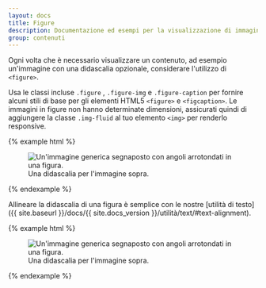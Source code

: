 ```yaml
---
layout: docs
title: Figure
description: Documentazione ed esempi per la visualizzazione di immagini e testo correlati con il componente figure in Bootstrap.
group: contenuti
---
```


Ogni volta che è necessario visualizzare un contenuto, ad esempio un'immagine con una didascalia opzionale, considerare l'utilizzo di `<figure>`.

Usa le classi incluse `.figure` , `.figure-img` e `.figure-caption` per fornire alcuni stili di base per gli elementi HTML5 `<figure>` e `<figcaption>`. Le immagini in figure non hanno determinate dimensioni, assicurati quindi di aggiungere la classe `.img-fluid` al tuo elemento `<img>` per renderlo responsive.

{% example html %}
<figure class="figure">
  <img data-src="holder.js/400x300" class="figure-img img-fluid rounded" alt="Un'immagine generica segnaposto con angoli arrotondati in una figura.">
  <figcaption class="figure-caption">Una didascalia per l'immagine sopra.</figcaption>
</figure>
{% endexample %}

Allineare la didascalia di una figura è semplice con le nostre [utilità di testo]({{ site.baseurl }}/docs/{{ site.docs_version }}/utilità/text/#text-alignment).

{% example html %}
<figure class="figure">
  <img data-src="holder.js/400x300" class="figure-img img-fluid rounded" alt="Un'immagine generica segnaposto con angoli arrotondati in una figura.">
  <figcaption class="figure-caption text-right">Una didascalia per l'immagine sopra.</figcaption>
</figure>
{% endexample %}
